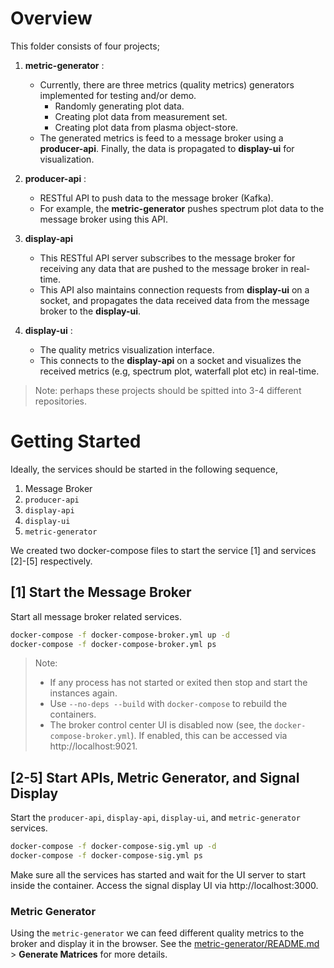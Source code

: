 # Overview

This folder consists of four projects;

1. **metric-generator** :
    - Currently, there are three metrics (quality metrics) generators implemented for testing and/or demo.
        - Randomly generating plot data.
        - Creating plot data from measurement set.
        - Creating plot data from plasma object-store.
    - The generated metrics is feed to a message broker using a **producer-api**. Finally, the data is propagated to **display-ui** for visualization.

2. **producer-api** :
    - RESTful API to push data to the message broker (Kafka).
    - For example, the **metric-generator** pushes spectrum plot data to the message broker using this API.

3. **display-api**
    - This RESTful API server subscribes to the message broker for receiving any data that are pushed to the message broker in real-time.
    - This API also maintains connection requests from **display-ui** on a socket, and propagates the data received data from the message broker to the **display-ui**.

4. **display-ui** :
    - The quality metrics visualization interface.
    - This connects to the **display-api** on a socket and visualizes the received metrics (e.g, spectrum plot, waterfall plot etc) in real-time.

> Note: perhaps these projects should be spitted into 3-4 different repositories.

# Getting Started

Ideally, the services should be started in the following sequence,

1. Message Broker
2. `producer-api`
3. `display-api`
4. `display-ui`
5. `metric-generator`

We created two docker-compose files to start the service [1] and services [2]-[5] respectively.

## [1] Start the Message Broker

Start all message broker related  services.

```bash
docker-compose -f docker-compose-broker.yml up -d
docker-compose -f docker-compose-broker.yml ps
```

> Note: 
> - If any process has not started or exited then stop and start the instances again.
> - Use `--no-deps --build` with `docker-compose` to rebuild the containers.
> - The broker control center UI is disabled now (see, the `docker-compose-broker.yml`). If enabled, this can be accessed via http://localhost:9021.

## [2-5] Start APIs, Metric Generator, and Signal Display

Start the `producer-api`, `display-api`, `display-ui`, and `metric-generator` services.

```bash
docker-compose -f docker-compose-sig.yml up -d
docker-compose -f docker-compose-sig.yml ps
```
Make sure all the services has started and wait for the UI server to start inside the container. Access the signal display UI via http://localhost:3000. 


### Metric Generator
Using the `metric-generator` we can feed different quality metrics to the broker and display it in the browser. See the [metric-generator/README.md](./metric-generator/README) > **Generate Matrices** for more details.
